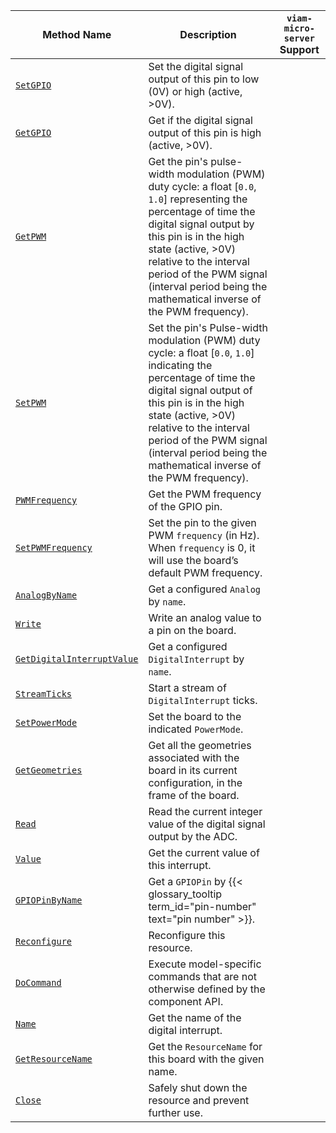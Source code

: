 <!-- prettier-ignore -->
| Method Name | Description | `viam-micro-server` Support |
| ----------- | ----------- | --------------------------- |
| [`SetGPIO`](/appendix/apis/components/board/#setgpio) | Set the digital signal output of this pin to low (0V) or high (active, >0V). | <p class="center-text"><i class="fas fa-check" title="yes"></i></p> |
| [`GetGPIO`](/appendix/apis/components/board/#getgpio) | Get if the digital signal output of this pin is high (active, >0V). | <p class="center-text"><i class="fas fa-check" title="yes"></i></p> |
| [`GetPWM`](/appendix/apis/components/board/#getpwm) | Get the pin's pulse-width modulation (PWM) duty cycle: a float [`0.0`, `1.0`] representing the percentage of time the digital signal output by this pin is in the high state (active, >0V) relative to the interval period of the PWM signal (interval period being the mathematical inverse of the PWM frequency). | <p class="center-text"><i class="fas fa-check" title="yes"></i></p> |
| [`SetPWM`](/appendix/apis/components/board/#setpwm) | Set the pin's Pulse-width modulation (PWM) duty cycle: a float [`0.0`, `1.0`] indicating the percentage of time the digital signal output of this pin is in the high state (active, >0V) relative to the interval period of the PWM signal (interval period being the mathematical inverse of the PWM frequency). | <p class="center-text"><i class="fas fa-check" title="yes"></i></p> |
| [`PWMFrequency`](/appendix/apis/components/board/#pwmfrequency) | Get the PWM frequency of the GPIO pin. | <p class="center-text"><i class="fas fa-check" title="yes"></i></p> |
| [`SetPWMFrequency`](/appendix/apis/components/board/#setpwmfrequency) | Set the pin to the given PWM `frequency` (in Hz). When `frequency` is 0, it will use the board’s default PWM frequency. | <p class="center-text"><i class="fas fa-check" title="yes"></i></p> |
| [`AnalogByName`](/appendix/apis/components/board/#analogbyname) | Get a configured `Analog` by `name`. | <p class="center-text"><i class="fas fa-times" title="no"></i></p> |
| [`Write`](/appendix/apis/components/board/#write) | Write an analog value to a pin on the board. | <p class="center-text"><i class="fas fa-check" title="yes"></i></p> |
| [`GetDigitalInterruptValue`](/appendix/apis/components/board/#getdigitalinterruptvalue) | Get a configured `DigitalInterrupt` by `name`. | <p class="center-text"><i class="fas fa-times" title="no"></i></p> |
| [`StreamTicks`](/appendix/apis/components/board/#streamticks) | Start a stream of `DigitalInterrupt` ticks. | <p class="center-text"><i class="fas fa-times" title="no"></i></p> |
| [`SetPowerMode`](/appendix/apis/components/board/#setpowermode) | Set the board to the indicated `PowerMode`. | <p class="center-text"><i class="fas fa-times" title="no"></i></p> |
| [`GetGeometries`](/appendix/apis/components/board/#getgeometries) | Get all the geometries associated with the board in its current configuration, in the frame of the board. | <p class="center-text"><i class="fas fa-times" title="no"></i></p> |
| [`Read`](/appendix/apis/components/board/#read) | Read the current integer value of the digital signal output by the ADC. | <p class="center-text"><i class="fas fa-check" title="yes"></i></p> |
| [`Value`](/appendix/apis/components/board/#value) | Get the current value of this interrupt. | <p class="center-text"><i class="fas fa-times" title="no"></i></p> |
| [`GPIOPinByName`](/appendix/apis/components/board/#gpiopinbyname) | Get a `GPIOPin` by {{< glossary_tooltip term_id="pin-number" text="pin number" >}}. | <p class="center-text"><i class="fas fa-times" title="no"></i></p> |
| [`Reconfigure`](/appendix/apis/components/board/#reconfigure) | Reconfigure this resource. | <p class="center-text"><i class="fas fa-times" title="no"></i></p> |
| [`DoCommand`](/appendix/apis/components/board/#docommand) | Execute model-specific commands that are not otherwise defined by the component API. | <p class="center-text"><i class="fas fa-check" title="yes"></i></p> |
| [`Name`](/appendix/apis/components/board/#name) | Get the name of the digital interrupt. | <p class="center-text"><i class="fas fa-times" title="no"></i></p> |
| [`GetResourceName`](/appendix/apis/components/board/#getresourcename) | Get the `ResourceName` for this board with the given name. | <p class="center-text"><i class="fas fa-times" title="no"></i></p> |
| [`Close`](/appendix/apis/components/board/#close) | Safely shut down the resource and prevent further use. | <p class="center-text"><i class="fas fa-times" title="no"></i></p> |
